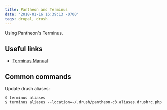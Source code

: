 ```yaml
---
title: Pantheon and Terminus
date: '2018-01-16 16:39:13 -0700'
tags: drupal, drush
---
```


Using Pantheon's Terminus.

## Useful links

* [Terminus Manual](https://pantheon.io/docs/terminus/)


## Common commands

Update drush aliases:
```
$ terminus aliases
$ terminus aliases --location=~/.drush/pantheon-c3.aliases.drushrc.php
```
